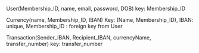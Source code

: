 User(Membership_ID, name, email, password, DOB) key: Membership_ID

Currency(name, Membership_ID, IBAN) Key: (Name, Membership_ID), IBAN: unique, Membership_ID : foreign key from User

Transaction(Sender_IBAN, Recipient_IBAN, currencyName, transfer_number) key: transfer_number
